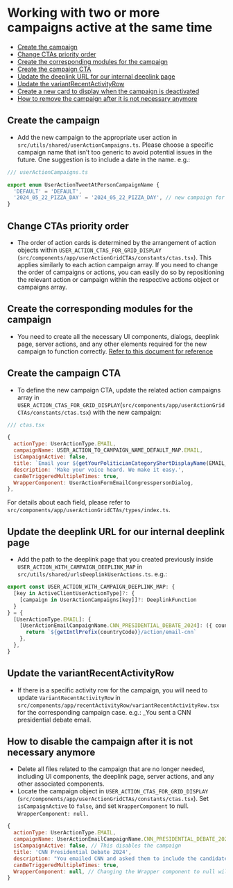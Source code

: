 # Working with two or more campaigns active at the same time

- [Create the campaign](#create-the-campaign)
- [Change CTAs priority order](#change-ctas-priority-order)
- [Create the corresponding modules for the campaign](#create-the-corresponding-modules-for-the-campaign)
- [Create the campaign CTA](#create-the-campaign-cta)
- [Update the deeplink URL for our internal deeplink page](#update-the-deeplink-url-for-our-internal-deeplink-page)
- [Update the variantRecentActivityRow](#update-the-variantrecentactivityrow)
- [Create a new card to display when the campaign is deactivated](#create-a-new-card-to-display-when-the-campaign-is-deactivated)
- [How to remove the campaign after it is not necessary anymore](#how-to-remove-the-campaign-after-it-is-not-necessary-anymore)

## Create the campaign

- Add the new campaign to the appropriate user action in `src/utils/shared/userActionCampaigns.ts`. Please choose a specific campaign name that isn’t too generic to avoid potential issues in the future. One suggestion is to include a date in the name. e.g.:

```javascript
/// userActionCampaigns.ts

export enum UserActionTweetAtPersonCampaignName {
  'DEFAULT' = 'DEFAULT',
  '2024_05_22_PIZZA_DAY' = '2024_05_22_PIZZA_DAY', // new campaign for tweet at person action
}
```

## Change CTAs priority order

- The order of action cards is determined by the arrangement of action objects within `USER_ACTION_CTAS_FOR_GRID_DISPLAY` (`src/components/app/userActionGridCTAs/constants/ctas.tsx`). This applies similarly to each action campaign array. If you need to change the order of campaigns or actions, you can easily do so by repositioning the relevant action or campaign within the respective actions object or campaigns array.

## Create the corresponding modules for the campaign

- You need to create all the necessary UI components, dialogs, deeplink page, server actions, and any other elements required for the new campaign to function correctly. [Refer to this document for reference](/docs/Add%20a%20new%20user%20action.md#create-ui)

## Create the campaign CTA

- To define the new campaign CTA, update the related action campaigns array in `USER_ACTION_CTAS_FOR_GRID_DISPLAY`(`src/components/app/userActionGridCTAs/constants/ctas.tsx`) with the new campaign:

```javascript
/// ctas.tsx

{
  actionType: UserActionType.EMAIL,
  campaignName: USER_ACTION_TO_CAMPAIGN_NAME_DEFAULT_MAP.EMAIL,
  isCampaignActive: false,
  title: `Email your ${getYourPoliticianCategoryShortDisplayName(EMAIL_FLOW_POLITICIANS_CATEGORY)}`,
  description: 'Make your voice heard. We make it easy.',
  canBeTriggeredMultipleTimes: true,
  WrapperComponent: UserActionFormEmailCongresspersonDialog,
},
```

For details about each field, please refer to `src/components/app/userActionGridCTAs/types/index.ts`.

## Update the deeplink URL for our internal deeplink page

- Add the path to the deeplink page that you created previously inside `USER_ACTION_WITH_CAMPAIGN_DEEPLINK_MAP` in `src/utils/shared/urlsDeeplinkUserActions.ts`. e.g.:

```javascript
export const USER_ACTION_WITH_CAMPAIGN_DEEPLINK_MAP: {
  [key in ActiveClientUserActionType]?: {
    [campaign in UserActionCampaigns[key]]?: DeeplinkFunction
  }
} = {
  [UserActionType.EMAIL]: {
    [UserActionEmailCampaignName.CNN_PRESIDENTIAL_DEBATE_2024]: ({ countryCode }) => {
      return `${getIntlPrefix(countryCode)}/action/email-cnn`
    },
  },
}
```

## Update the variantRecentActivityRow

- If there is a specific activity row for the campaign, you will need to update `VariantRecentActivityRow` in `src/components/app/recentActivityRow/variantRecentActivityRow.tsx` for the corresponding campaign case. e.g.: \_You sent a CNN presidential debate email.

## How to disable the campaign after it is not necessary anymore

- Delete all files related to the campaign that are no longer needed, including UI components, the deeplink page, server actions, and any other associated components.
- Locate the campaign object in `USER_ACTION_CTAS_FOR_GRID_DISPLAY` (`src/components/app/userActionGridCTAs/constants/ctas.tsx`). Set `isCampaignActive` to `false`, and set `WrapperComponent` to null. `WrapperComponent: null.`

```javascript
{
  actionType: UserActionType.EMAIL,
  campaignName: UserActionEmailCampaignName.CNN_PRESIDENTIAL_DEBATE_2024,
  isCampaignActive: false, // This disables the campaign
  title: 'CNN Presidential Debate 2024',
  description: "You emailed CNN and asked them to include the candidates' stance on crypto.",
  canBeTriggeredMultipleTimes: true,
  WrapperComponent: null, // Changing the Wrapper component to null will enable you to delete all campaign files.
}
```
